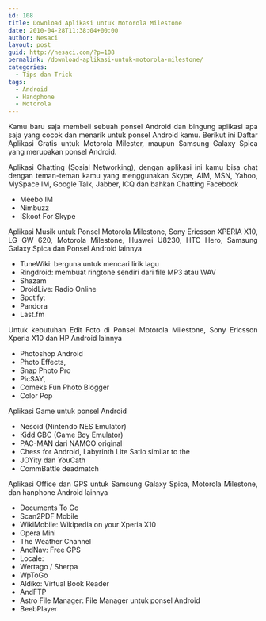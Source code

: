 ```yaml
---
id: 108
title: Download Aplikasi untuk Motorola Milestone
date: 2010-04-28T11:38:04+00:00
author: Nesaci
layout: post
guid: http://nesaci.com/?p=108
permalink: /download-aplikasi-untuk-motorola-milestone/
categories:
  - Tips dan Trick
tags:
  - Android
  - Handphone
  - Motorola
---
```

<p style="text-align: justify;">
  Kamu baru saja membeli sebuah ponsel Android dan bingung aplikasi apa saja yang cocok dan menarik untuk ponsel Android kamu. Berikut ini Daftar Aplikasi Gratis untuk Motorola Milester, maupun Samsung Galaxy Spica yang merupakan ponsel Android.<!--more-->
</p>

<p style="text-align: justify;">
  Aplikasi Chatting (Sosial Networking), dengan aplikasi ini kamu bisa chat dengan teman-teman kamu yang menggunakan Skype, AIM, MSN, Yahoo, MySpace IM, Google Talk, Jabber, ICQ dan bahkan Chatting Facebook
</p>

  * Meebo IM
  * Nimbuzz
  * ISkoot For Skype

<p style="text-align: justify;">
  Aplikasi Musik untuk Ponsel Motorola Milestone, Sony Ericsson XPERIA X10, LG GW 620, Motorola Milestone, Huawei U8230, HTC Hero, Samsung Galaxy Spica dan Ponsel Android lainnya
</p>

  * TuneWiki: berguna untuk mencari lirik lagu
  * Ringdroid: membuat ringtone sendiri dari file MP3 atau WAV
  * Shazam
  * DroidLive: Radio Online
  * Spotify:
  * Pandora
  * Last.fm

<p style="text-align: justify;">
  Untuk kebutuhan Edit Foto di Ponsel Motorola Milestone, Sony Ericsson Xperia X10 dan HP Android lainnya
</p>

  * Photoshop Android
  * Photo Effects,
  * Snap Photo Pro
  * PicSAY,
  * Comeks Fun Photo Blogger
  * Color Pop

<p style="text-align: justify;">
  Aplikasi Game untuk ponsel Android
</p>

  * Nesoid (Nintendo NES Emulator)
  * Kidd GBC (Game Boy Emulator)
  * PAC-MAN dari NAMCO original
  * Chess for Android, Labyrinth Lite Satio similar to the
  * JOYity dan YouCath
  * CommBattle deadmatch

<p style="text-align: justify;">
  Aplikasi Office dan GPS untuk Samsung Galaxy Spica, Motorola Milestone, dan hanphone Android lainnya
</p>

  * Documents To Go
  * Scan2PDF Mobile
  * WikiMobile: Wikipedia on your Xperia X10
  * Opera Mini
  * The Weather Channel
  * AndNav: Free GPS
  * Locale:
  * Wertago / Sherpa
  * WpToGo
  * Aldiko: Virtual Book Reader
  * AndFTP
  * Astro File Manager: File Manager untuk ponsel Android
  * BeebPlayer